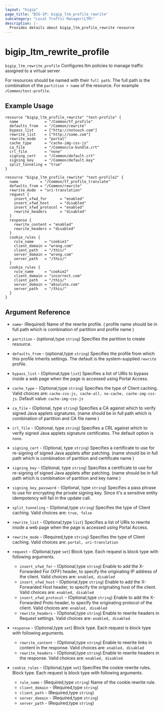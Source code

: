 ```yaml
---
layout: "bigip"
page_title: "BIG-IP: bigip_ltm_profile_rewrite"
subcategory: "Local Traffic Manager(LTM)"
description: |-
  Provides details about bigip_ltm_profile_rewrite resource
---
```


# bigip\_ltm\_rewrite\_profile

`bigip_ltm_rewrite_profile` Configures ltm policies to manage traffic assigned to a virtual server

For resources should be named with their `full path`. The full path is the combination of the `partition + name` of the resource. For example `/Common/test-profile`.

## Example Usage

```hcl
resource "bigip_ltm_profile_rewrite" "test-profile" {
  name            = "/Common/tf_profile"
  defaults_from   = "/Common/rewrite"
  bypass_list     = ["http://notouch.com"]
  rewrite_list    = ["http://some.com"]
  rewrite_mode    = "portal"
  cache_type      = "cache-img-css-js"
  ca_file         = "/Common/ca-bundle.crt"
  crl_file        = "none"
  signing_cert    = "/Common/default.crt"
  signing_key     = "/Common/default.key"
  split_tunneling = "true"
}

resource "bigip_ltm_profile_rewrite" "test-profile2" {
  name          = "/Common/tf_profile_translate"
  defaults_from = "/Common/rewrite"
  rewrite_mode  = "uri-translation"
  request {
    insert_xfwd_for      = "enabled"
    insert_xfwd_host     = "disabled"
    insert_xfwd_protocol = "enabled"
    rewrite_headers      = "disabled"
  }
  response {
    rewrite_content = "enabled"
    rewrite_headers = "disabled"
  }
  cookie_rules {
    rule_name     = "cookie1"
    client_domain = "wrong.com"
    client_path   = "/this/"
    server_domain = "wrong.com"
    server_path   = "/this/"
  }
  cookie_rules {
    rule_name     = "cookie2"
    client_domain = "incorrect.com"
    client_path   = "/this/"
    server_domain = "absolute.com"
    server_path   = "/this/"
  }
}
```

## Argument Reference

* `name`- (Required) Name of the rewrite profile. ( profile name should be in full path which is combination of partition and profile name )

* `partition` - (optional,type `string`) Specifies the partition to create resource.

* `defaults_from` - (optional,type `string`) Specifies the profile from which this profile inherits settings. The default is the system-supplied `rewrite` profile.

* `bypass_list` - (Optional,type `list`) Specifies a list of URIs to bypass inside a web page when the page is accessed using Portal Access.

* `cache_type` - (Optional,type `string`) Specifies the type of Client caching. Valid choices are: `cache-css-js, cache-all, no-cache, cache-img-css-js`. Default value: `cache-img-css-js`

* `ca_file` - (Optional, type `string`) Specifies a CA against which to verify signed Java applets signatures. (name should be in full path which is combination of partition and CA file name )

* `crl_file` - (Optional, type `string`) Specifies a CRL against which to verify signed Java applets signature certificates. The default option is `none`.

* `signing_cert` - (Optional, type `string`) Specifies a certificate to use for re-signing of signed Java applets after patching. (name should be in full path which is combination of partition and certificate name )

* `signing_key` - (Optional, type `string`) Specifies a certificate to use for re-signing of signed Java applets after patching. (name should be in full path which is combination of partition and key name )

* `signing_key_password` - (Optional, type `string`) Specifies a pass phrase to use for encrypting the private signing key. Since it's a sensitive entity idempotency will fail in the update call.

* `split_tunneling` - (Optional,type `string`) Specifies the type of Client caching. Valid choices are: `true, false`

* `rewrite_list` - (Optional,type `list`) Specifies a list of URIs to rewrite inside a web page when the page is accessed using Portal Access.

* `rewrite_mode` - (Required,type `string`) Specifies the type of Client caching. Valid choices are: `portal, uri-translation`

* `request` - (Optional,type `set`) Block type. Each request is block type with following arguments.
    * `insert_xfwd_for` -  (Optional,type `string`) Enable to add the X-Forwarded For (XFF) header, to specify the originating IP address of the client. Valid choices are: `enabled, disabled`
    * `insert_xfwd_host` - (Optional,type `string`) Enable to add the X-Forwarded Host header, to specify the originating host of the client. Valid choices are: `enabled, disabled`
    * `insert_xfwd_protocol` - (Optional,type `string`) Enable to add the X-Forwarded Proto header, to specify the originating protocol of the client. Valid choices are: `enabled, disabled`
    * `rewrite_headers` - (Optional,type `string`) Enable to rewrite headers in Request settings. Valid choices are: `enabled, disabled`

* `response` - (Optional,type `set`) Block type. Each request is block type with following arguments.
    * `rewrite_content` -  (Optional,type `string`) Enable to rewrite links in content in the response. Valid choices are: `enabled, disabled`
    * `rewrite_headers` - (Optional,type `string`) Enable to rewrite headers in the response. Valid choices are: `enabled, disabled`

* `cookie_rules` - (Optional,type `set`) Specifies the cookie rewrite rules. Block type. Each request is block type with following arguments.
    * `rule_name` - (Required,type `string`) Name of the cookie rewrite rule.
    * `client_domain` - (Required,type `string`) 
    * `client_path` - (Required,type `string`)
    * `server_domain` - (Required,type `string`)
    * `server_path` - (Required,type `string`)
